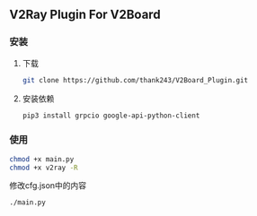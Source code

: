 ## V2Ray Plugin For V2Board

### 安装

1. 下载

   ```bash
   git clone https://github.com/thank243/V2Board_Plugin.git
   ```

2. 安装依赖

   ```bash
   pip3 install grpcio google-api-python-client
   ```


### 使用

   ```bash
   chmod +x main.py
   chmod +x v2ray -R
   ```
   
   修改cfg.json中的内容
   
   ```bash
   ./main.py
   ```
